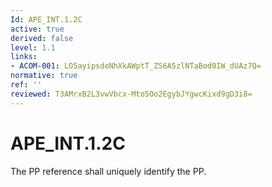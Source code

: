 ```yaml
---
Id: APE_INT.1.2C
active: true
derived: false
level: 1.1
links:
- ACOM-001: LO5ayipsdoNhXkAWptT_ZS6A5zlNTaBod0IW_dUAz7Q=
normative: true
ref: ''
reviewed: T3AMrxB2L3vwVbcx-Mto5Oo2EgybJYgwcKixd9gD3i8=
---
```


# APE_INT.1.2C

The PP reference shall uniquely identify the PP.